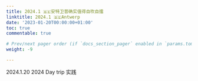 ```yaml
---
title: 2024.1 🇧🇪安特卫普确实值得自吹自擂
linktitle: 2024.1 🇧🇪Antwerp
date: '2023-01-20T00:00:00+01:00'
toc: true
commentable: true

# Prev/next pager order (if `docs_section_pager` enabled in `params.toml`)
weight: -9

---
```


2024.1.20 2024 Day trip 实践

